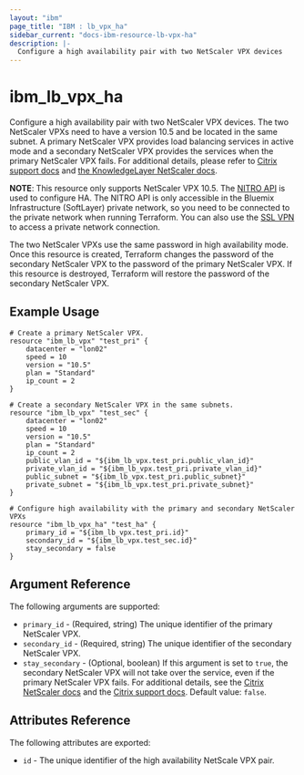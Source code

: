 ```yaml
---
layout: "ibm"
page_title: "IBM : lb_vpx_ha"
sidebar_current: "docs-ibm-resource-lb-vpx-ha"
description: |-
  Configure a high availability pair with two NetScaler VPX devices
---
```


# ibm\_lb_vpx_ha

Configure a high availability pair with two NetScaler VPX devices. The two NetScaler VPXs need to have a version 10.5 and be located in the same subnet. A primary NetScaler VPX provides load balancing services in active mode and a secondary NetScaler VPX provides the services when the primary NetScaler VPX fails. For additional details, please refer to  [Citrix support docs](https://support.citrix.com/article/CTX116748) and [the KnowledgeLayer NetScaler docs](http://knowledgelayer.softlayer.com/articles/netscaler-vpx-10-high-availability-setup). 

**NOTE**: This resource only supports NetScaler VPX 10.5. The [NITRO API](https://docs.citrix.com/en-us/netscaler/11/nitro-api.html) is used to configure HA. The NITRO API is only accessible in the Bluemix Infrastructure (SoftLayer) private network, so you need to be connected to the private network when running Terraform. You can also use the [SSL VPN](http://www.softlayer.com/VPN-Access) to access a private network connection. 

The two NetScaler VPXs use the same password in high availability mode. Once this resource is created, Terraform changes the password of the secondary NetScaler VPX to the password of the primary NetScaler VPX. If this resource is destroyed, Terraform will restore the password of the secondary NetScaler VPX. 

## Example Usage

```hcl
# Create a primary NetScaler VPX.
resource "ibm_lb_vpx" "test_pri" {
    datacenter = "lon02"
    speed = 10
    version = "10.5"
    plan = "Standard"
    ip_count = 2
}

# Create a secondary NetScaler VPX in the same subnets.
resource "ibm_lb_vpx" "test_sec" {
    datacenter = "lon02"
    speed = 10
    version = "10.5"
    plan = "Standard"
    ip_count = 2
    public_vlan_id = "${ibm_lb_vpx.test_pri.public_vlan_id}"
    private_vlan_id = "${ibm_lb_vpx.test_pri.private_vlan_id}"
    public_subnet = "${ibm_lb_vpx.test_pri.public_subnet}"
    private_subnet = "${ibm_lb_vpx.test_pri.private_subnet}"
}

# Configure high availability with the primary and secondary NetScaler VPXs
resource "ibm_lb_vpx_ha" "test_ha" {
    primary_id = "${ibm_lb_vpx.test_pri.id}"
    secondary_id = "${ibm_lb_vpx.test_sec.id}"
    stay_secondary = false
}
```

## Argument Reference

The following arguments are supported:

* `primary_id` - (Required, string) The unique identifier of the primary NetScaler VPX.
* `secondary_id` - (Required, string) The unique identifier of the secondary NetScaler VPX.
* `stay_secondary` - (Optional, boolean) If this argument is set to `true`, the secondary NetScaler VPX will not take over the service, even if the primary NetScaler VPX fails. For additional details, see the [Citrix NetScaler docs](https://docs.citrix.com/en-us/netscaler/10-5/ns-system-wrapper-10-con/ns-nw-ha-intro-wrppr-con/ns-nw-ha-frcng-scndry-nd-sty-scndry-tsk.html) and the [Citrix support docs](https://support.citrix.com/article/CTX116748). Default value: `false`.

## Attributes Reference

The following attributes are exported:

* `id` - The unique identifier of the high availability NetScale VPX pair.
